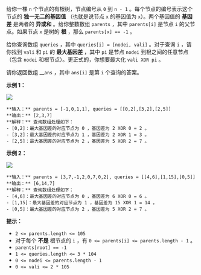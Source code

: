 给你一棵 `n` 个节点的有根树，节点编号从 `0` 到 `n - 1` 。每个节点的编号表示这个节点的 **独一无二的基因值** （也就是说节点 `x`
的基因值为 `x`）。两个基因值的 **基因差** 是两者的 **异或和** 。给你整数数组 `parents` ，其中 `parents[i]` 是节点
`i` 的父节点。如果节点 `x` 是树的 **根** ，那么 `parents[x] == -1` 。

给你查询数组 `queries` ，其中 `queries[i] = [nodei, vali]` 。对于查询 `i` ，请你找到 `vali` 和
`pi` 的 **最大基因差** ，其中 `pi` 是节点 `nodei` 到根之间的任意节点（包含 `nodei` 和根节点）。更正式的，你想要最大化
`vali XOR pi` 。

请你返回数组 __`ans` ，其中 `ans[i]` 是第 `i` 个查询的答案。

**示例 1：**

![](https://assets.leetcode.com/uploads/2021/06/29/c1.png)

    
    
    **输入：** parents = [-1,0,1,1], queries = [[0,2],[3,2],[2,5]]
    **输出：** [2,3,7]
    **解释：** 查询数组处理如下：
    - [0,2]：最大基因差的对应节点为 0 ，基因差为 2 XOR 0 = 2 。
    - [3,2]：最大基因差的对应节点为 1 ，基因差为 2 XOR 1 = 3 。
    - [2,5]：最大基因差的对应节点为 2 ，基因差为 5 XOR 2 = 7 。
    

**示例 2：**

![](https://assets.leetcode.com/uploads/2021/06/29/c2.png)

    
    
    **输入：** parents = [3,7,-1,2,0,7,0,2], queries = [[4,6],[1,15],[0,5]]
    **输出：** [6,14,7]
    **解释：** 查询数组处理如下：
    - [4,6]：最大基因差的对应节点为 0 ，基因差为 6 XOR 0 = 6 。
    - [1,15]：最大基因差的对应节点为 1 ，基因差为 15 XOR 1 = 14 。
    - [0,5]：最大基因差的对应节点为 2 ，基因差为 5 XOR 2 = 7 。
    

**提示：**

  * `2 <= parents.length <= 105`
  * 对于每个 **不是** 根节点的 `i` ，有 `0 <= parents[i] <= parents.length - 1` 。
  * `parents[root] == -1`
  * `1 <= queries.length <= 3 * 104`
  * `0 <= nodei <= parents.length - 1`
  * `0 <= vali <= 2 * 105`

